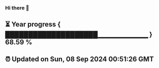 ### Hi there 👋
⏳ Year progress { ████████████████████▁▁▁▁▁▁▁▁▁▁ } 68.59 %
---
⏰ Updated on Sun, 08 Sep 2024 00:51:26 GMT
---

